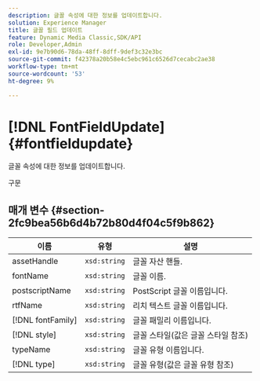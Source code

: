 ```yaml
---
description: 글꼴 속성에 대한 정보를 업데이트합니다.
solution: Experience Manager
title: 글꼴 필드 업데이트
feature: Dynamic Media Classic,SDK/API
role: Developer,Admin
exl-id: 9e7b90d6-78da-48ff-8dff-9def3c32e3bc
source-git-commit: f42378a20b58e4c5ebc961c6526d7cecabc2ae38
workflow-type: tm+mt
source-wordcount: '53'
ht-degree: 9%

---
```


# [!DNL FontFieldUpdate]{#fontfieldupdate}

글꼴 속성에 대한 정보를 업데이트합니다.

구문

## 매개 변수 {#section-2fc9bea56b6d4b72b80d4f04c5f9b862}

| 이름 | 유형 | 설명 |
|---|---|---|
| assetHandle | `xsd:string` | 글꼴 자산 핸들. |
| fontName | `xsd:string` | 글꼴 이름. |
| postscriptName | `xsd:string` | PostScript 글꼴 이름입니다. |
| rtfName | `xsd:string` | 리치 텍스트 글꼴 이름입니다. |
| [!DNL fontFamily] | `xsd:string` | 글꼴 패밀리 이름입니다. |
| [!DNL style] | `xsd:string` | 글꼴 스타일(값은 글꼴 스타일 참조) |
| typeName | `xsd:string` | 글꼴 유형 이름입니다. |
| [!DNL type] | `xsd:string` | 글꼴 유형(값은 글꼴 유형 참조) |
